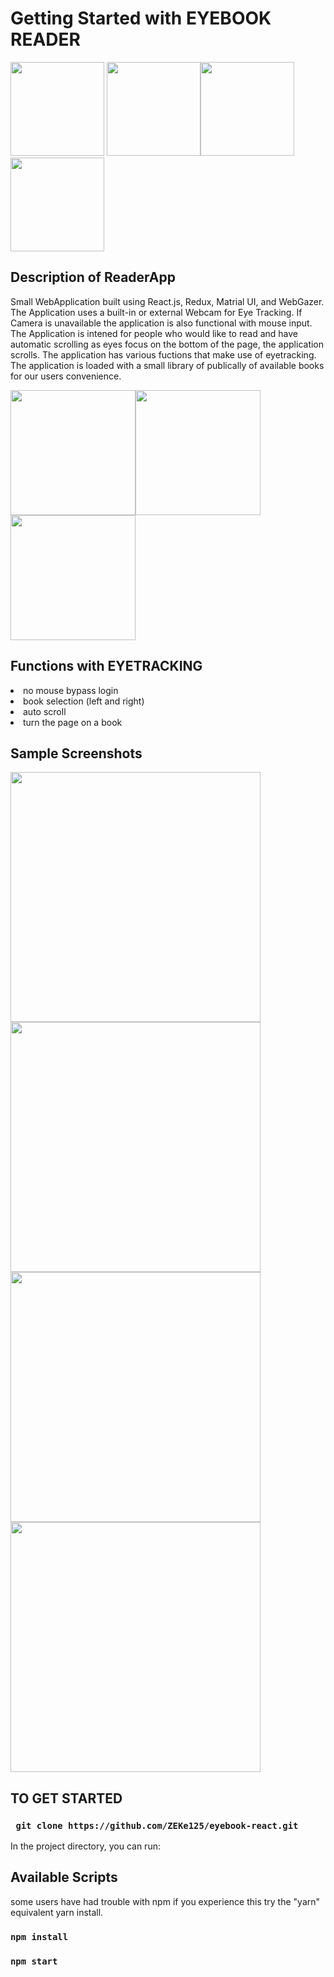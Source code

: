 # Getting Started with EYEBOOK READER
<img src="https://user-images.githubusercontent.com/82134360/165676324-e06e9b5c-fe3d-46c0-99c1-1d71c644cc17.png" height="150" > <img src="https://user-images.githubusercontent.com/82134360/165676402-40db2964-b12e-4a1f-a4b8-cca6b5b6a102.png" height="150" ><img src="https://user-images.githubusercontent.com/82134360/165676451-754cb94f-8d2f-49ce-899c-f4ad0cac64d8.png" height="150" ><img src="https://user-images.githubusercontent.com/82134360/165676494-30ebf699-828d-4981-a8c8-33d7929a9e8b.png" height="150" >

## Description of ReaderApp
Small WebApplication built using React.js, Redux, Matrial UI, and WebGazer.
The Application uses a built-in or external Webcam for Eye Tracking.
If Camera is unavailable the application is also functional with mouse input.
The Application is intened for people who would like to read and have automatic scrolling
as eyes focus on the bottom of the page, the application scrolls. The application has various 
fuctions that make use of eyetracking. The application is loaded with a small library of 
publically of available books for our users convenience.

<img src="https://user-images.githubusercontent.com/82134360/165676977-79975f44-02db-4e75-a58d-1f6198cb3f92.png" height="200" ><img src="https://user-images.githubusercontent.com/82134360/165677009-6ed5d0c5-a507-4325-b1b0-01d3c7bd5fad.png" height="200" ><img src="https://user-images.githubusercontent.com/82134360/165677042-a86a7785-c6fd-43db-a57b-155fbb6a011a.png" height="200" >




## Functions with EYETRACKING
 <li>no mouse bypass login </li>
 <li>book selection (left and right)</li>
 <li>auto scroll </li>
 <li>turn the page on a book</li>


## Sample Screenshots
<img src="https://user-images.githubusercontent.com/82134360/165674275-39a9a27e-b3e6-42ce-b45e-45526139fa12.PNG" width="400" >  <img src="https://user-images.githubusercontent.com/82134360/165674313-77b80a14-b09f-4113-8419-c3bfb04f507f.PNG" width="400" > <img src="https://user-images.githubusercontent.com/82134360/165674329-063a1d17-3c35-47b0-9e9b-77af40cdae8f.PNG" width="400" > <img src="https://user-images.githubusercontent.com/82134360/165674496-7210bd17-3f49-4b63-8ee6-c95017a3f9f7.png" width="400" >

## TO GET STARTED

### ` git clone https://github.com/ZEKe125/eyebook-react.git`

In the project directory, you can run:
## Available Scripts
some users have had trouble with npm 
if you experience this try the "yarn" equivalent yarn install.

### `npm install`
### `npm start`

